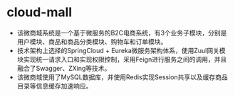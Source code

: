 # cloud-mall

- 该微商城系统是一个基于微服务的B2C电商系统，有3个业务子模块，分别是用户模块、商品和商品分类模块、购物车和订单模块。
- 技术架构上选择的SpringCloud + Eureka微服务架构体系，使用Zuul网关模块实现统一请求入口和实现权限控制，采用Feign进行服务之间的调用，并且融合了Swagger、ZXing等技术。
- 该微商城使用了MySQL数据库，并使用Redis实现Session共享以及缓存商品目录等信息缓存加速响应。
